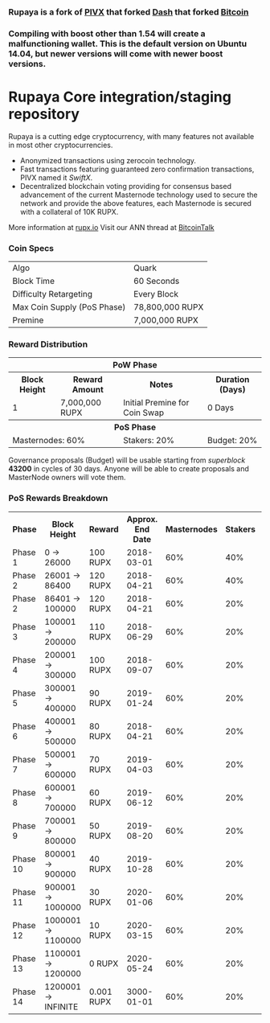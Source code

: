 ### Rupaya is a fork of [PIVX](https://github.com/PIVX-Project/PIVX) that forked [Dash](https://github.com/dashpay/dash) that forked [Bitcoin](https://github.com/bitcoin/bitcoinp)

### Compiling with boost other than 1.54 will create a malfunctioning wallet. This is the default version on Ubuntu 14.04, but newer versions will come with newer boost versions.


# Rupaya Core integration/staging repository


Rupaya is a cutting edge cryptocurrency, with many features not available in most other cryptocurrencies.
- Anonymized transactions using zerocoin technology.
- Fast transactions featuring guaranteed zero confirmation transactions, PIVX named it _SwiftX_.
- Decentralized blockchain voting providing for consensus based advancement of the current Masternode
  technology used to secure the network and provide the above features, each Masternode is secured
  with a collateral of 10K RUPX.

More information at [rupx.io](https://www.rupx.io) Visit our ANN thread at [BitcoinTalk](http://www.bitcointalk.org/index.php)


### Coin Specs
<table>
<tr><td>Algo</td><td>Quark</td></tr>
<tr><td>Block Time</td><td>60 Seconds</td></tr>
<tr><td>Difficulty Retargeting</td><td>Every Block</td></tr>
<tr><td>Max Coin Supply (PoS Phase)</td><td>78,800,000 RUPX</td></tr>
<tr><td>Premine</td><td>7,000,000 RUPX</td></tr>
</table>


### Reward Distribution

<table>
<th colspan=4>PoW Phase</th>
<tr><th>Block Height</th><th>Reward Amount</th><th>Notes</th><th>Duration (Days)</th></tr>
<tr><td>1</td><td>7,000,000 RUPX</td><td>Initial Premine for Coin Swap</td><td>0 Days</td></tr>
<tr><th colspan=4>PoS Phase</th></tr>
<td colspan=2>Masternodes: 60%</td><td>Stakers: 20%</td><td>Budget: 20%</td></tr>
</table>

Governance proposals (Budget) will be usable starting from _superblock_ **43200** in cycles of 30 days. Anyone will be able to create proposals and MasterNode owners will vote them.

### PoS Rewards Breakdown

<table>
<th>Phase</th><th>Block Height</th><th>Reward</th><th>Approx. End Date</th><th>Masternodes</th><th>Stakers</th><th>Governance</th>
<tr><td>Phase 1</td><td>0 ->  26000</td><td>100 RUPX</td><td>2018-03-01</td><td>60%</td><td>40%</td><td>0%</td></tr>
<tr><td>Phase 2</td><td> 26001 ->   86400</td><td>120 RUPX</td><td>2018-04-21</td><td>60%</td><td>40%</td><td>0%</td></tr>
<tr><td>Phase 2</td><td> 86401 ->  100000</td><td>120 RUPX</td><td>2018-04-21</td><td>60%</td><td>20%</td><td>20%</td></tr>
<tr><td>Phase 3</td><td>100001 ->  200000</td><td>110 RUPX</td><td>2018-06-29</td><td>60%</td><td>20%</td><td>20%</td></tr>
<tr><td>Phase 4</td><td>200001 ->  300000</td><td>100 RUPX</td><td>2018-09-07</td><td>60%</td><td>20%</td><td>20%</td></tr>
<tr><td>Phase 5</td><td>300001 ->  400000</td><td>90 RUPX</td><td>2019-01-24</td><td>60%</td><td>20%</td><td>20%</td></tr>
<tr><td>Phase 6</td><td>400001 ->  500000</td><td>80 RUPX</td><td>2018-04-21</td><td>60%</td><td>20%</td><td>20%</td></tr>
<tr><td>Phase 7</td><td>500001 ->  600000</td><td>70 RUPX</td><td>2019-04-03</td><td>60%</td><td>20%</td><td>20%</td></tr>
<tr><td>Phase 8</td><td>600001 ->  700000</td><td>60 RUPX</td><td>2019-06-12</td><td>60%</td><td>20%</td><td>20%</td></tr>
<tr><td>Phase 9</td><td>700001 ->  800000</td><td>50 RUPX</td><td>2019-08-20</td><td>60%</td><td>20%</td><td>20%</td></tr>
<tr><td>Phase 10</td><td>800001 ->  900000</td><td>40 RUPX</td><td>2019-10-28</td><td>60%</td><td>20%</td><td>20%</td></tr>
<tr><td>Phase 11</td><td>900001 -> 1000000</td><td>30 RUPX</td><td>2020-01-06</td><td>60%</td><td>20%</td><td>20%</td></tr>
<tr><td>Phase 12</td><td>1000001 -> 1100000</td><td>10 RUPX</td><td>2020-03-15</td><td>60%</td><td>20%</td><td>20%</td></tr>
<tr><td>Phase 13</td><td>1100001 -> 1200000</td><td>0 RUPX</td><td>2020-05-24</td><td>60%</td><td>20%</td><td>20%</td></tr>
<tr><td>Phase 14</td><td>1200001 -> INFINITE</td><td>0.001 RUPX</td><td>3000-01-01</td><td>60%</td><td>20%</td><td>20%</td></tr>
</table>

